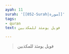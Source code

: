 ```yaml
---
ayah: 11
surah: '[[052-Surah|سورة]]'
tags:
- quran
text: فويل يومئذ للمكذبين

---
```

> فويل يومئذ للمكذبين
